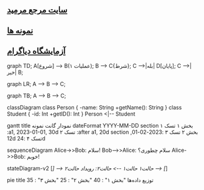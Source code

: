 [سایت مرجع مرمید](https://mermaid.js.org/)
---
[نمونه ها](https://mermaid.js.org/syntax/examples.html)
---
[آزمایشگاه دیاگرام](https://mermaid.live/edit#pako:eNp1jUtOwzAQhq9izQqktMqzSb1Aoi2cgBVJF1bjPkSTVCYRjyQLpKbqIvcAdUFUHgs2nMMml8FtqNjASJZmPN__TQqjyKeAYTyPbkZTwmJ0MfBCJOvU5R91ySskVmLNt_K9DFGrdZLxim_l4lE88A1qmLrMUO-IP-8X1XEj6O1o1E_5hr-Loi5FgQ5E3hD9xvfziaRyLZYZGrhiKT6RzD3yp-HfaCXRIkNn7pfs-Ftd_sO9Nty5OyZ4TFojwpAopFcmxGoICkzYzAccs4QqEFAWkN0I6c7mQTylAfUAy9Yn7MoDL8xlZkHCyygKDjEWJZMpSP38Wk7JwicxHczIhJFfhIY-Zf0oCWPA1t4AOIVbwLrhtB3TMU1N1TRVNzu6AneAu1a7Y3Rt3bBN3coVuN_fU9u245hdTbVV3VYtw9Hzb_uQu2Y)
---

graph TD;
    A[شروع] --> B(عملیات ۱);
    B --> C{شرط};
    C -->|بله| D[پایان];
    C -->|خیر| B;

graph LR;
    A --> B --> C;

graph TB;
    A --> B --> C;

classDiagram
    class Person {
        -name: String
        +getName(): String
    }
    class Student {
        -id: Int
        +getID(): Int
    }
    Person <|-- Student

gantt
    title نمودار گانت نمونه
    dateFormat  YYYY-MM-DD
    section بخش ۱
    تسک ۱           :a1, 2023-01-01, 30d
    تسک ۲           :after a1, 20d
    section بخش ۲
    تسک ۳           :2023-02-01, 12d
    تسک ۴           :24d



sequenceDiagram
    Alice->>Bob: سلام!
    Bob-->>Alice: سلام چطوری؟
    Alice->>Bob: خوبم!


stateDiagram-v2
    [*] --> حالت۱
    حالت۱ --> حالت۲: رویداد
    حالت۲ --> [*]

pie
    title توزیع داده‌ها
    "بخش ۱" : 40
    "بخش ۲" : 25
    "بخش ۳" : 35

